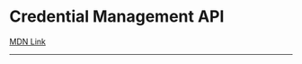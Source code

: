 # Credential Management API

[MDN Link](https://developer.mozilla.org/en-US/docs/Web/API/Credential_Management_API)

---
